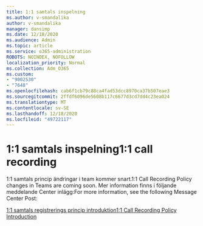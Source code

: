 ```yaml
---
title: 1:1 samtals inspelning
ms.author: v-smandalika
author: v-smandalika
manager: dansimp
ms.date: 12/18/2020
ms.audience: Admin
ms.topic: article
ms.service: o365-administration
ROBOTS: NOINDEX, NOFOLLOW
localization_priority: Normal
ms.collection: Adm_O365
ms.custom:
- "9002530"
- "7648"
ms.openlocfilehash: cab6f1cb79c88ca4fad53dcc8970ca37b507eae3
ms.sourcegitcommit: 2ffdf6096de5608b117c6677d3cd7dd4c23ea024
ms.translationtype: MT
ms.contentlocale: sv-SE
ms.lasthandoff: 12/18/2020
ms.locfileid: "49722117"
---
```

# <a name="11-call-recording"></a><span data-ttu-id="20cfe-102">1:1 samtals inspelning</span><span class="sxs-lookup"><span data-stu-id="20cfe-102">1:1 call recording</span></span>

<span data-ttu-id="20cfe-103">1:1 samtals princip ändringar i team kommer snart.</span><span class="sxs-lookup"><span data-stu-id="20cfe-103">1:1 Call Recording Policy changes in Teams are coming soon.</span></span> <span data-ttu-id="20cfe-104">Mer information finns i följande meddelande Center inlägg:</span><span class="sxs-lookup"><span data-stu-id="20cfe-104">For more information, see the following Message Center Post:</span></span>

[<span data-ttu-id="20cfe-105">1:1 samtals registrerings princip introduktion</span><span class="sxs-lookup"><span data-stu-id="20cfe-105">1:1 Call Recording Policy Introduction</span></span>](https://admin.microsoft.com/AdminPortal/Home)
